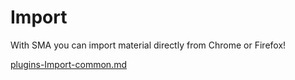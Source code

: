 # Import

With SMA you can import material directly from Chrome or Firefox!

[plugins-Import-common.md](plugins-Import-common.md ':include')
